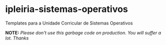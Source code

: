 # ipleiria-sistemas-operativos
Templates para a Unidade Corricular de Sistemas Operativos

**NOTE:** _Please don't use this garbage code on production. You will suffer a lot. Thanks_

